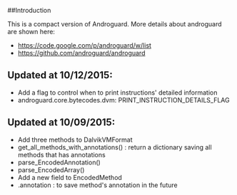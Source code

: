 ##Introduction

This is a compact version of Androguard. More details about androguard are shown here:
	
 - https://code.google.com/p/androguard/w/list
 - https://github.com/androguard/androguard

## Updated at 10/12/2015:
 
 - Add a flag to control when to print instructions' detailed information
  - androguard.core.bytecodes.dvm: PRINT_INSTRUCTION_DETAILS_FLAG


## Updated at 10/09/2015:
 
 - Add three methods to DalvikVMFormat
  - get_all_methods_with_annotations()	: return a dictionary saving all methods that has annotations
  - parse_EncodedAnnotation()
  - parse_EncodedArray()
 - Add a new field to EncodedMethod
  - .annotation	: to save method's annotation in the future

